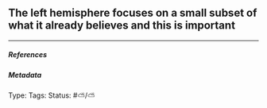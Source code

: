 ## The left hemisphere focuses on a small subset of what it already believes and this is important

---

##### References

##### Metadata

Type: 
Tags:
Status: #⛅️/⛅️
